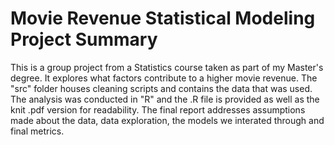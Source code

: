 # Movie Revenue Statistical Modeling Project Summary

This is a group project from a Statistics course taken as part of my Master's degree. It explores what factors contribute to a higher movie revenue. 
The "src" folder houses cleaning scripts and contains the data that was used. The analysis was conducted in "R" and the .R file is provided as well
as the knit .pdf version for readability. The final report addresses assumptions made about the data, data exploration, the models we interated through and final metrics. 

